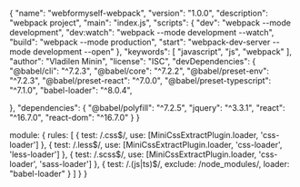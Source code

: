 {
  "name": "webformyself-webpack",
  "version": "1.0.0",
  "description": "webpack project",
  "main": "index.js",
  "scripts": {
    "dev": "webpack --mode development",
    "dev:watch": "webpack --mode development --watch",
    "build": "webpack --mode production",
    "start": "webpack-dev-server --mode development --open"
  },
  "keywords": [
    "javascript",
    "js",
    "webpack"
  ],
  "author": "Vladilen Minin",
  "license": "ISC",
  "devDependencies": {
    "@babel/cli": "^7.2.3",
    "@babel/core": "^7.2.2",
    "@babel/preset-env": "^7.2.3",
    "@babel/preset-react": "^7.0.0",
    "@babel/preset-typescript": "^7.1.0",
    "babel-loader": "^8.0.4",
 

  },
  "dependencies": {
    "@babel/polyfill": "^7.2.5",
    "jquery": "^3.3.1",
    "react": "^16.7.0",
    "react-dom": "^16.7.0"
  }
}

 

  
  module: {
    rules: [
      {
        test: /\.css$/,
        use: [MiniCssExtractPlugin.loader, 'css-loader']
      },
      {
        test: /\.less$/,
        use: [MiniCssExtractPlugin.loader, 'css-loader', 'less-loader']
      },
      {
        test: /\.scss$/,
        use: [MiniCssExtractPlugin.loader, 'css-loader', 'sass-loader']
      },
      { 
        test: /\.(js|ts)$/, 
        exclude: /node_modules/, 
        loader: "babel-loader" 
      }
    ]
  }
}


